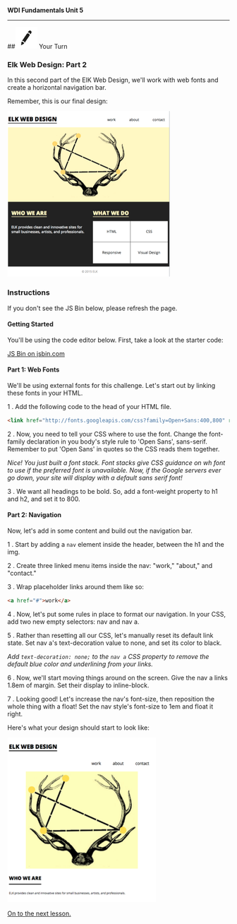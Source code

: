 **WDI Fundamentals Unit 5**

---

##![Your Turn](../assets/exercise.png) Your Turn

### Elk Web Design: Part 2

In this second part of the ElK Web Design, we'll work with web fonts and create a horizontal navigation bar.

Remember, this is our final design:

![](/assets/elkwebdesign/elkwebdesign.png)


### Instructions
If you don't see the JS Bin below, please refresh the page.

#### Getting Started

You'll be using the code editor below. First, take a look at the starter code:

<a class="jsbin-embed" href="http://jsbin.com/wukimet/embed?html,css,outputheight=600px">JS Bin on jsbin.com</a><script src="http://static.jsbin.com/js/embed.min.js?3.39.19"></script>

#### Part 1: Web Fonts

We'll be using external fonts for this challenge. Let's start out by linking these fonts in your HTML.

1 . Add the following code to the head of your HTML file.

```HTML
<link href="http://fonts.googleapis.com/css?family=Open+Sans:400,800" rel="stylesheet" type="text/css">
```

2 . Now, you need to tell your CSS where to use the font. Change the font-family declaration in you body's style rule to 'Open Sans', sans-serif. Remember to put 'Open Sans' in quotes so the CSS reads them together.

*Nice! You just built a font stack. Font stacks give CSS guidance on wh font to use if the preferred font is unavailable. Now, if the Google servers ever go down, your site will display with a default sans serif font!*

3 . We want all headings to be bold. So, add a font-weight property to h1 and h2, and set it to 800.


#### Part 2: Navigation

Now, let's add in some content and build out the navigation bar.

1 . Start by adding a `nav` element inside the header, between the h1 and the img.

2 . Create three linked menu items inside the nav: "work," "about," and "contact."

3 . Wrap placeholder links around them like so:

```HTML
<a href="#">work</a>
```

4 . Now, let's put some rules in place to format our navigation. In your CSS, add two new empty selectors: nav and nav a.

5 . Rather than resetting all our CSS, let's manually reset its default link state. Set nav a's text-decoration value to none, and set its color to black.

*Add `text-decoration: none;` to the `nav a` CSS property to remove the default blue color and underlining from your links.*

6 . Now, we'll start moving things around on the screen. Give the nav a links 1.8em of margin. Set their display to inline-block.

7 . Looking good! Let's increase the nav's font-size, then reposition the whole thing with a float! Set the nav style's font-size to 1em and float it right.

Here's what your design should start to look like:

![](/assets/elkwebdesign/elkdesignchapt6.png)


[On to the next lesson.](04_lesson.md)
